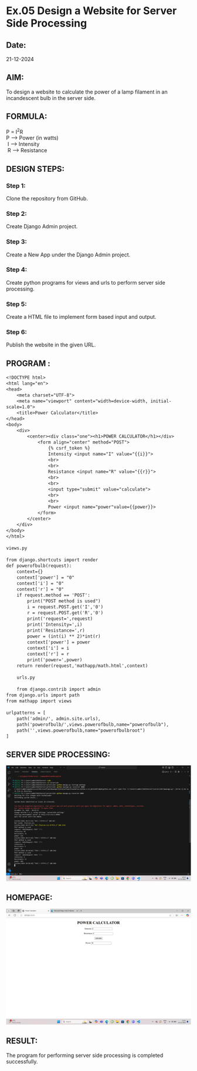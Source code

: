 # Ex.05 Design a Website for Server Side Processing
## Date:
21-12-2024
## AIM:
 To design a website to calculate the power of a lamp filament in an incandescent bulb in the server side. 


## FORMULA:
P = I<sup>2</sup>R
<br> P --> Power (in watts)
<br> I --> Intensity
<br> R --> Resistance

## DESIGN STEPS:

### Step 1:
Clone the repository from GitHub.

### Step 2:
Create Django Admin project.

### Step 3:
Create a New App under the Django Admin project.

### Step 4:
Create python programs for views and urls to perform server side processing.

### Step 5:
Create a HTML file to implement form based input and output.

### Step 6:
Publish the website in the given URL.

## PROGRAM :
```
<!DOCTYPE html>
<html lang="en">
<head>
    <meta charset="UTF-8">
    <meta name="viewport" content="width=device-width, initial-scale=1.0">
    <title>Power Calculator</title>
</head>
<body>
    <div>
        <center><div class="one"><h1>POWER CALCULATOR</h1></div>
            <form align="center" method="POST">
                {% csrf_token %}
                Intensity <input name="I" value="{{i}}">
                <br>
                <br>
                Resistance <input name="R" value="{{r}}">
                <br>
                <br>
                <input type="submit" value="calculate">
                <br>
                <br>
                Power <input name="power"value={{power}}>
            </form>
        </center>
    </div>
</body>
</html>

views.py

from django.shortcuts import render 
def powerofbulb(request): 
    context={} 
    context['power'] = "0" 
    context['i'] = "0" 
    context['r'] = "0" 
    if request.method == 'POST': 
        print("POST method is used")
        i = request.POST.get('I','0')
        r = request.POST.get('R','0')
        print('request=',request) 
        print('Intensity=',i) 
        print('Resistance=',r) 
        power = (int(i) ** 2)*int(r) 
        context['power'] = power 
        context['i'] = i
        context['r'] = r
        print('power=',power) 
    return render(request,'mathapp/math.html',context)

    urls.py

    from django.contrib import admin
from django.urls import path
from mathapp import views

urlpatterns = [
    path('admin/', admin.site.urls),
    path('powerofbulb/',views.powerofbulb,name="powerofbulb"),
    path('',views.powerofbulb,name="powerofbulbroot")
]

```

## SERVER SIDE PROCESSING:
![alt text](<Screenshot 2024-12-21 205954-1.png>)

## HOMEPAGE:
![alt text](<Screenshot 2024-12-21 210124-2.png>)

## RESULT:
The program for performing server side processing is completed successfully.
